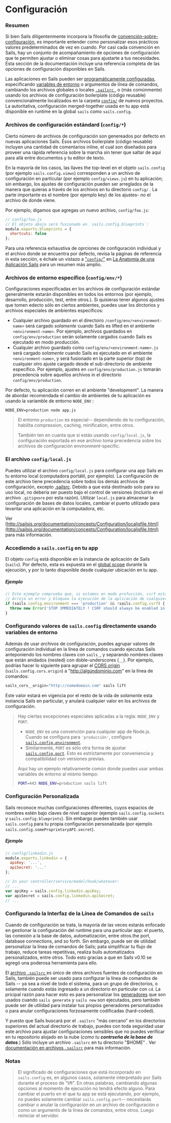 # Configuración

### Resumen

Si bien Sails diligentenmente incorpora la filosofía de [convención-sobre-configuración](http://en.wikipedia.org/wiki/Convention_over_configuration), es importante entender como personalizar esos prácticos valores predeterminados de vez en cuando.  Por casi cada convención en Sails, hay un conjunto de acompañamiento de opcíones de configuración que te permiten ajustar o eliminar cosas para ajustarte a tus necesidades.  Esta sección de la documentación incluye una referencia completa de las opciones de configuración disponibles en Sails.

Las aplicaciones en Sails pueden ser [programáticamente configuradas](https://github.com/mikermcneil/sails-generate-new-but-like-express/blob/master/templates/app.js#L15), especificando [variables de entorno](http://en.wikipedia.org/wiki/Environment_variable) o argumentos de línea de comandos, cambiando los archivos globales o locales [`.sailsrc` ](http://sailsjs.org/documentation/anatomy/myApp/sailsrc.html), o (más comúnmente) usando los archivos de configuración boilerplate (código reusable) convencionalmente localizados en la carpeta [`config/`](http://sailsjs.org/documentation/anatomy/myApp/config) de nuevos proyectos. La autoritativa, configuración merged-together usada en tu app está disponible en runtime en la global `sails` como `sails.config`.


### Archivos de configuración estándard (`config/*`)

Cierto número de archivos de configuración son genereados por defecto en nuevas aplicaciones Sails.  Ésos archivos boilerplate (código reusable) incluyen una cantidad de comentarios inline, el cual son diseñados para proveer una rápida referencia sobre la marcha sin tener que saltar de aquí para allá entre documentos y tu editor de texto.

En la mayoría de los casos, las llaves the top-level en el objeto `sails.config` (por ejemplo `sails.config.views`) corresponden a un archivo de configuración en particular (por ejemplo `config/views.js`) en tu aplicación; sin embargo, los ajustes de configuración pueden ser arreglados de la manera que quieras a través de los archivos en tu directorio `config/` .  La parte importante es el nombre (por ejemplo key) de los ajustes- no el archivo de donde viene.

Por ejemplo, digamos que agregas un nuevo archivo, `config/foo.js`:

```js
// config/foo.js
// El objeto abajo será fusionado en `sails.config.blueprints`:
module.exports.blueprints = {
  shortcuts: false
};
```

Para una referencia exhaustiva de oprciones de configuración individual y el archivo donde se encuentra por defecto, revisa la páginas de referencia in esta sección, e échale un vistazo a ["`config/`"](http://sailsjs.org/documentation/anatomy/myApp/config) en [La Anatomía de una Aplicación Sails](http://sailsjs.org/documentation/anatomy) para un resumen más amplio.

### Archivos de entorno específico (`config/env/*`)

Configuraciones especificadas en los archivos de configuración estándar generalmente estarán disponibles en todos los entornos (por ejemplo, desarrollo, producción, test, entre otros.).  Si quisieras tener algunos ajustes que tomen edecto sólo en ciertos ambientes, puedes usar los dirctorios y archivos especiales de ambientes específicos:

* Cualquier archivo guardado en el directoiro `/config/env/<environment-name>` será cargado *solamente* cuando Sails es lifted en el ambiente `<environment-name>`.  Por ejemplo, archivos guardados en `config/env/production` serán solamente cargados cuando Sails es ejecutado  en modo producción.
* Cualquier archivo guardado como `config/env/<environment-name>.js` será cargado *solamente* cuando Sails es ejecutado en el ambiente `<environment-name>`, y será fusionado en la parte superior (top) de cualquier otro ajuste cargado desde el sub-directorio de ambiente específico.  Por ejemplo, ajustes en `config/env/production.js` tomarán precedencia sobre aquellos archivos in el directorio  `config/env/production`.  

Por defecto, tu aplicación corren en el ambiente "development".  La manera de abordar recomendada el cambio de ambientes de tu aplicación es usando la variamble de entorno `NODE_ENV` :
```
NODE_ENV=production node app.js
```

> El entorno `production` es especial-- dependiendo de tu configuración, habilita compression, caching, minification, entre otros. 
>
> También ten en cuanta que si estás usando `config/local.js`, la configuración exportada en ese archivo toma precedencia sobre los archivos de configuración environment-specific.


### El archivo `config/local.js`

Puedes utilizar el archivo `config/local.js` para configurar una app Sails en tu entorno local (computadora portátil, por ejemplo).  La configuración de este archivo tiene precedencia sobre todos los demás archivos de configuración, excepto  [.sailsrc](http://sailsjs.org/documentation/concepts/Configuration/usingsailsrcfiles.html). Debido a que está destinado solo para su uso local, no debería ser puesto bajo el control de versiones (incluirlo en el archivo `.gitignore` por esta razón).  Utilizar `local.js` para almacenar la configuración de bases de datos locales, cambiar el puerto utilizado para levantar una aplicación en la computadora, etc.

Ver [http://sailsjs.org/documentation/concepts/Configuration/localjsfile.html](http://sailsjs.org/documentation/concepts/Configuration/localjsfile.html) para más información.


### Accediendo a `sails.config` en tu app

El objeto `config` está disponible en la instancia de aplicación de Sails (`sails`).  Por defecto, esta es expuesta en el [global scope](http://sailsjs.org/documentation/concepts/Globals) durante la ejecución, y por lo tanto disponible desde cualquier ubicación en tu app.

##### Ejemplo
```javascript
// Este ejemplo comprueba que, si estamos en modo profucción, csrf está habilitado.
// Arroja un error y bloquea la ejecución de la aplicación de cualquier manera.
if (sails.config.environment === 'production' && !sails.config.csrf) {
  throw new Error('STOP IMMEDIATELY ! CSRF should always be enabled in a production deployment!');
}
```

### Configurando valores de `sails.config` directamente usando variables de entorno

Además de usar _archivos_ de configuración, puedes agrupar valores de configuración individual en la línea de comandos cuando ejecutas Sails anteponiendo los nombres claves con `sails_`, y separando nombres claves que están anidados (nested) con doble-underscores (`__`).  Por ejemplo, podrías hacer lo siguiente para agrupar el [CORS origin](http://sailsjs.org/documentation/concepts/security/cors) (`sails.config.cors.origin`) a "http://algúndominio.com" en la línea de comandos:

```javascript
sails_cors__origin="http://somedomain.com" sails lift
```

Este valor estará en vigencia por el resto de la vida de _solamente_ esta instancia Sails en  particular, y anulará cualquier valor en los archivos de configuración.


> Hay ciertas excepciones especiales aplicadas a la regla: `NODE_ENV` y `PORT`.
> + `NODE_ENV` es una convención para cualquier app de Node.js.  Cuando se configura para `'producción'`, configura [`sails.config.environment`](http://sailsjs.org/documentation/reference/configuration/sails-config#?sailsconfigenvironment). 
> + Similarmente, `PORT` es sólo otra forma de ajustar [`sails.config.port`](http://sailsjs.org/documentation/reference/configuration/sails-config#?sailsconfigport).  Esto es estrictamente por conveniencia y compatibilidad con versiones previas.
>
> Aquí hay un ejemplo relativamente común donde puedes usar ambas variables de entorno al mismo tiempo:
>
> ```bash
> PORT=443 NODE_ENV=production sails lift
> ```


### Configuración Personalizada
Sails reconoce muchas configuraciones diferentes, cuyos espacios de nombres estén bajo claves  de nivel superior (ejemplo `sails.config.sockets` y `sails.config.blueprints`).  Sin embargo puedes también usar `sails.config` para tu propia configuración personalizada (por ejemplo `sails.config.someProprietaryAPI.secret`).

##### Ejemplo

```javascript
// config/linkedin.js
module.exports.linkedin = {
  apiKey: '...',
  apiSecret: '...'
};
```

```javascript
// In your controller/service/model/hook/whatever:
// ...
var apiKey = sails.config.linkedin.apiKey;
var apiSecret = sails.config.linkedin.apiSecret;
// ...
```




### Configurando la Interfaz de la Línea de Comandos de `sails` 

Cuando de configuración se trata, la mayoría de las veces estarás enfocado en gestionar la configuración del runtime para una particular app: el puerto, las conexión a la base de datos, automatización, entre otros.the port, database connections, and so forth.  Sin  embargo, puede ser de utilidad personalizar la línea de comandos de Sails; pata simplificar tu flujo de trabajo, reduce tareas repetitivas,  realiza buils automatizados personalizados, entre otros.  Todo esto gracias a que en Sails v0.10 se agregó una poderosa herramienta para ello.

El [archivo `.sailsrc` ](http://sailsjs.org/documentation/anatomy/myApp/sailsrc.html) es único de otros archivos fuentes de configuración en Sails, también puede ser usado para configurar la línea de comandos de Sails -- ya sea a nivel de todo el sistema, para un grupo de directorios, o solamente cuando estás ingresado a un directorio en particular con `cd`.  La pricipal razón para hacer esto es para personalizar los [generadores](http://sailsjs.org/documentation/concepts/extending-sails/Generators) que son usados cuando `sails generate` y `sails new` son ejecutados, pero también puede ser de utilidad para instalar tus propios generadores personalizados o para anular configuraciones forzosamente codificadas (hard-coded).

Y puesto que Sails buscará por el `.sailsrc` "más cercano" en los directorios superiores del actual directorio de trabajo, puedes con toda seguridad usar este archivo para ajustar configuraciones sensibles que no puedes verificar en tu repositorio alojado en la nube (_como tu **contrseña de la base de datos**_.)  Sólo incluye un archivo `.sailsrc` en tu directorio "$HOME" .  Ver [documentación en archivos `.sailsrc`](http://sailsjs.org/documentation/anatomy/myApp/sailsrc.html) para más información.




### Notas
> El significado de configuraciones que está incorporado en `sails.config` es, en algunos casos, solamente interpretado por Sails durante el proceso de "lift".  En otras palabras, cambiando algunas opciones al momento de ejecución no tendrá efecto alguno.  Para cambiar el puerto en el que tu app se está ejecutando, por ejemplo,  no puedes solamente cambiar `sails.config.port`-- necesitarás cambiar o anular la configuración en un archivo de configuración o como un argumento de la línea de comandos, entre otros. Luego reiniciar el servidor.


<docmeta name="displayName" value="Configuration">
